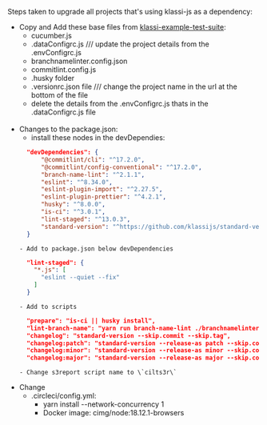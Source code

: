 Steps taken to upgrade all projects that's using klassi-js as a dependency:

- Copy and Add these base files from [klassi-example-test-suite](https://github.com/klassijs/klassi-example-test-suite):
    - cucumber.js
    - .dataConfigrc.js /// update the project details from the .envConfigrc.js
    - branchnamelinter.config.json
    - commitlint.config.js
    - .husky folder
    - .versionrc.json file /// change the project name in the url at the bottom of the file
    - delete the  details from the .envConfigrc.js thats in the .dataConfigrc.js file
  <br><br>
- Changes to the package.json:
     - install these nodes in the devDependies: 
    ```json
      "devDependencies": {
          "@commitlint/cli": "^17.2.0",
          "@commitlint/config-conventional": "^17.2.0",
          "branch-name-lint": "^2.1.1",
          "eslint": "^8.34.0",
          "eslint-plugin-import": "^2.27.5",
          "eslint-plugin-prettier": "^4.2.1",
          "husky": "^8.0.0",
          "is-ci": "^3.0.1",
          "lint-staged": "^13.0.3",
          "standard-version": "^https://github.com/klassijs/standard-version"
      }
    ```
      - Add to package.json below devDependencies 
    ```json
      "lint-staged": {
        "*.js": [
          "eslint --quiet --fix" 
        ]
      }
    ```
      - Add to scripts 
    ```json
      "prepare": "is-ci || husky install",
      "lint-branch-name": "yarn run branch-name-lint ./branchnamelinter.config.json",
      "changelog": "standard-version --skip.commit --skip.tag",
      "changelog:patch": "standard-version --release-as patch --skip.commit --skip.tag",
      "changelog:minor": "standard-version --release-as minor --skip.commit --skip.tag",
      "changelog:major": "standard-version --release-as major --skip.commit --skip.tag"
    ```
      - Change s3report script name to \`cilts3r\`
   
- Change 
  - .circleci/config.yml:
      - yarn install --network-concurrency 1
      - Docker image: cimg/node:18.12.1-browsers
